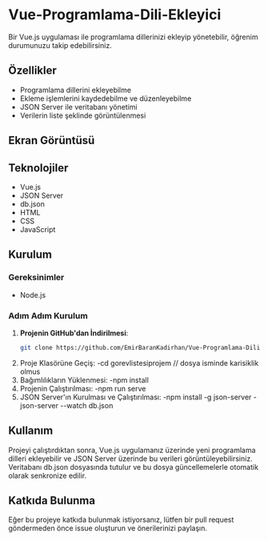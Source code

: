 # Vue-Programlama-Dili-Ekleyici
Bir Vue.js uygulaması ile programlama dillerinizi ekleyip yönetebilir, öğrenim durumunuzu takip edebilirsiniz.


## Özellikler
- Programlama dillerini ekleyebilme
- Ekleme işlemlerini kaydedebilme ve düzenleyebilme
- JSON Server ile veritabanı yönetimi
- Verilerin liste şeklinde görüntülenmesi


## Ekran Görüntüsü


## Teknolojiler
- Vue.js
- JSON Server
- db.json
- HTML
- CSS
- JavaScript


## Kurulum

### Gereksinimler

- Node.js

### Adım Adım Kurulum

1. **Projenin GitHub'dan İndirilmesi**:
   ```bash
   git clone https://github.com/EmirBaranKadirhan/Vue-Programlama-Dili-Ekleyici.git
2. Proje Klasörüne Geçiş:
   -cd gorevlistesiprojem                      // dosya isminde karisiklik olmus
3. Bağımlılıkların Yüklenmesi:
    -npm install
4. Projenin Çalıştırılması:
    -npm run serve
5. JSON Server'ın Kurulması ve Çalıştırılması:
    -npm install -g json-server
    -json-server --watch db.json


## Kullanım
Projeyi çalıştırdıktan sonra, Vue.js uygulamanız üzerinde yeni programlama dilleri ekleyebilir ve JSON Server üzerinde bu verileri görüntüleyebilirsiniz. Veritabanı db.json dosyasında tutulur ve bu dosya güncellemelerle otomatik olarak senkronize edilir.

## Katkıda Bulunma
Eğer bu projeye katkıda bulunmak istiyorsanız, lütfen bir pull request göndermeden önce issue oluşturun ve önerilerinizi paylaşın.






